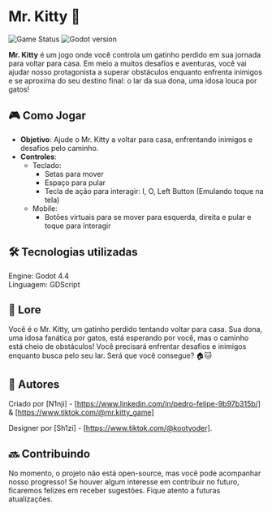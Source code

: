 # Mr. Kitty 🐾

![Game Status](https://img.shields.io/badge/status-active-brightgreen)  ![Godot version](https://img.shields.io/badge/engine-Godot%204.4-blue)

**Mr. Kitty** é um jogo onde você controla um gatinho perdido em sua jornada para voltar para casa. 
Em meio a muitos desafios e aventuras, você vai ajudar nosso protagonista a superar obstáculos enquanto enfrenta inimigos e se aproxima do seu destino final: o lar da sua dona, uma idosa louca por gatos!

## 🎮 Como Jogar

- **Objetivo**: Ajude o Mr. Kitty a voltar para casa, enfrentando inimigos e desafios pelo caminho.
- **Controles**:
  - Teclado:
    - Setas para mover
    - Espaço para pular
    - Tecla de ação para interagir: I, O, Left Button (Emulando toque na tela)
  - Mobile:
    - Botões virtuais para se mover para esquerda, direita e pular e toque para interagir

## 🛠️ Tecnologias utilizadas
Engine: Godot 4.4  
Linguagem: GDScript

## 📝 Lore

Você é o Mr. Kitty, um gatinho perdido tentando voltar para casa. Sua dona, uma idosa fanática por gatos, 
está esperando por você, mas o caminho está cheio de obstáculos! Você precisará enfrentar desafios e inimigos enquanto busca pelo seu lar. Será que você consegue? 🏠🐱

## 📜 Autores

Criado por [N1nji] - [https://www.linkedin.com/in/pedro-felipe-9b97b315b/] & [https://www.tiktok.com/@mr.kitty_game]

Designer por [Sh1zi] - [https://www.tiktok.com/@kootyoder].

## 🔜 Contribuindo

No momento, o projeto não está open-source, mas você pode acompanhar nosso progresso! Se houver algum interesse em contribuir no futuro, ficaremos felizes em receber sugestões. Fique atento a futuras atualizações.
